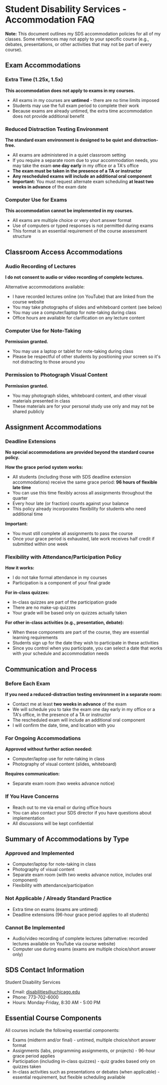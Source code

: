 # Student Disability Services - Accommodation FAQ

**Note:** This document outlines my SDS accommodation policies for all of my classes. Some references may not apply to your specific course (e.g., debates, presentations, or other activities that may not be part of every course).

## Exam Accommodations

### Extra Time (1.25x, 1.5x)

**This accommodation does not apply to exams in my courses.**

- All exams in my courses are **untimed** - there are no time limits imposed
- Students may use the full exam period to complete their work
- Because exams are already untimed, the extra time accommodation does not provide additional benefit

### Reduced Distraction Testing Environment

**The standard exam environment is designed to be quiet and distraction-free.**

- All exams are administered in a quiet classroom setting
- If you require a separate room due to your accommodation needs, you may take the exam **one day early** in my office or a TA's office
- **The exam must be taken in the presence of a TA or instructor**
- **Any rescheduled exams will include an additional oral component**
- **Important:** You must request alternate exam scheduling **at least two weeks in advance** of the exam date

### Computer Use for Exams

**This accommodation cannot be implemented in my courses.**

- All exams are multiple choice or very short answer format
- Use of computers or typed responses is not permitted during exams
- This format is an essential requirement of the course assessment structure

## Classroom Access Accommodations

### Audio Recording of Lectures

**I do not consent to audio or video recording of complete lectures.**

Alternative accommodations available:
- I have recorded lectures online (on YouTube) that are linked from the course website
- You may take photographs of slides and whiteboard content (see below)
- You may use a computer/laptop for note-taking during class
- Office hours are available for clarification on any lecture content

### Computer Use for Note-Taking

**Permission granted.**
- You may use a laptop or tablet for note-taking during class
- Please be respectful of other students by positioning your screen so it's not distracting to those around you

### Permission to Photograph Visual Content

**Permission granted.**
- You may photograph slides, whiteboard content, and other visual materials presented in class
- These materials are for your personal study use only and may not be shared publicly

## Assignment Accommodations

### Deadline Extensions

**No special accommodations are provided beyond the standard course policy.**

**How the grace period system works:**
- All students (including those with SDS deadline extension accommodations) receive the same grace period: **96 hours of flexible late time**
- You can use this time flexibly across all assignments throughout the quarter
- Every hour late (or fraction) counts against your balance
- This policy already incorporates flexibility for students who need additional time

**Important:**
- You must still complete all assignments to pass the course
- Once your grace period is exhausted, late work receives half credit if submitted within one week

### Flexibility with Attendance/Participation Policy

**How it works:**
- I do not take formal attendance in my courses
- Participation is a component of your final grade

**For in-class quizzes:**
- In-class quizzes are part of the participation grade
- There are no make-up quizzes
- Your grade will be based only on quizzes actually taken

**For other in-class activities (e.g., presentation, debate):**
- When these components are part of the course, they are essential learning requirements
- Students sign up for the date they wish to participate in these activities
- Since you control when you participate, you can select a date that works with your schedule and accommodation needs

## Communication and Process

### Before Each Exam

**If you need a reduced-distraction testing environment in a separate room:**
- Contact me at least **two weeks in advance** of the exam
- We will schedule you to take the exam one day early in my office or a TA's office, in the presence of a TA or instructor
- The rescheduled exam will include an additional oral component
- I will confirm the date, time, and location with you

### For Ongoing Accommodations

**Approved without further action needed:**
- Computer/laptop use for note-taking in class
- Photography of visual content (slides, whiteboard)

**Requires communication:**
- Separate exam room (two weeks advance notice)

### If You Have Concerns

- Reach out to me via email or during office hours
- You can also contact your SDS director if you have questions about implementation
- All discussions will be kept confidential

## Summary of Accommodations by Type

### Approved and Implemented
- Computer/laptop for note-taking in class
- Photography of visual content
- Separate exam room (with two weeks advance notice, includes oral component)
- Flexibility with attendance/participation

### Not Applicable / Already Standard Practice
- Extra time on exams (exams are untimed)
- Deadline extensions (96-hour grace period applies to all students)

### Cannot Be Implemented
- Audio/video recording of complete lectures (alternative: recorded lectures available on YouTube via course website)
- Computer use during exams (exams are multiple choice/short answer only)

## SDS Contact Information

Student Disability Services
- Email: disabilities@uchicago.edu
- Phone: 773-702-6000
- Hours: Monday-Friday, 8:30 AM - 5:00 PM

## Essential Course Components

All courses include the following essential components:
- Exams (midterm and/or final) - untimed, multiple choice/short answer format
- Assignments (labs, programming assignments, or projects) - 96-hour grace period applies
- Participation (including in-class quizzes) - quiz grades based only on quizzes taken
- In-class activities such as presentations or debates (when applicable) - essential requirement, but flexible scheduling available
